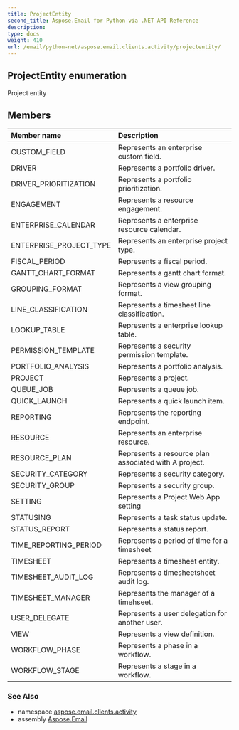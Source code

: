 ```yaml
---
title: ProjectEntity
second_title: Aspose.Email for Python via .NET API Reference
description: 
type: docs
weight: 410
url: /email/python-net/aspose.email.clients.activity/projectentity/
---
```


## ProjectEntity enumeration

Project entity

## Members
| Member name | Description |
| :- | :- |
|CUSTOM_FIELD|Represents an enterprise custom field.|
|DRIVER|Represents a portfolio driver.|
|DRIVER_PRIORITIZATION|Represents a portfolio prioritization.|
|ENGAGEMENT|Represents a resource engagement.|
|ENTERPRISE_CALENDAR|Represents a enterprise resource calendar.|
|ENTERPRISE_PROJECT_TYPE|Represents an enterprise project type.|
|FISCAL_PERIOD|Represents a fiscal period.|
|GANTT_CHART_FORMAT|Represents a gantt chart format.|
|GROUPING_FORMAT|Represents a view grouping format.|
|LINE_CLASSIFICATION|Represents a timesheet line classification.|
|LOOKUP_TABLE|Represents a enterprise lookup table.|
|PERMISSION_TEMPLATE|Represents a security permission template.|
|PORTFOLIO_ANALYSIS|Represents a portfolio analysis.|
|PROJECT|Represents a project.|
|QUEUE_JOB|Represents a queue job.|
|QUICK_LAUNCH|Represents a quick launch item.|
|REPORTING|Represents the reporting endpoint.|
|RESOURCE|Represents an enterprise resource.|
|RESOURCE_PLAN|Represents a resource plan associated with A project.|
|SECURITY_CATEGORY|Represents a security category.|
|SECURITY_GROUP|Represents a security group.|
|SETTING|Represents a Project Web App setting|
|STATUSING|Represents a task status update.|
|STATUS_REPORT|Represents a status report.|
|TIME_REPORTING_PERIOD|Represents a period of time for a timesheet|
|TIMESHEET|Represents a timesheet entity.|
|TIMESHEET_AUDIT_LOG|Represents a timesheetsheet audit log.|
|TIMESHEET_MANAGER|Represents the manager of a timehseet.|
|USER_DELEGATE|Represents a user delegation for another user.|
|VIEW|Represents a view definition.|
|WORKFLOW_PHASE|Represents a phase in a workflow.|
|WORKFLOW_STAGE|Represents a stage in a workflow.|

### See Also

* namespace [aspose.email.clients.activity](/email/python-net/aspose.email.clients.activity/)
* assembly [Aspose.Email](/slides/python-net/)


